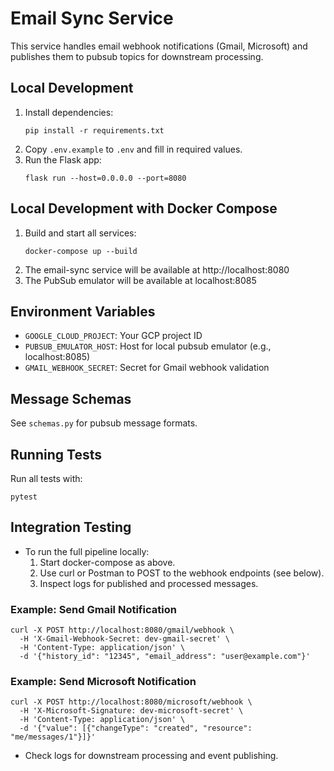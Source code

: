 # Email Sync Service

This service handles email webhook notifications (Gmail, Microsoft) and publishes them to pubsub topics for downstream processing.

## Local Development

1. Install dependencies:
   ```
   pip install -r requirements.txt
   ```
2. Copy `.env.example` to `.env` and fill in required values.
3. Run the Flask app:
   ```
   flask run --host=0.0.0.0 --port=8080
   ```

## Local Development with Docker Compose

1. Build and start all services:
   ```
   docker-compose up --build
   ```
2. The email-sync service will be available at http://localhost:8080
3. The PubSub emulator will be available at localhost:8085

## Environment Variables
- `GOOGLE_CLOUD_PROJECT`: Your GCP project ID
- `PUBSUB_EMULATOR_HOST`: Host for local pubsub emulator (e.g., localhost:8085)
- `GMAIL_WEBHOOK_SECRET`: Secret for Gmail webhook validation

## Message Schemas
See `schemas.py` for pubsub message formats. 

## Running Tests

Run all tests with:
```
pytest
``` 

## Integration Testing

- To run the full pipeline locally:
  1. Start docker-compose as above.
  2. Use curl or Postman to POST to the webhook endpoints (see below).
  3. Inspect logs for published and processed messages.

### Example: Send Gmail Notification
```
curl -X POST http://localhost:8080/gmail/webhook \
  -H 'X-Gmail-Webhook-Secret: dev-gmail-secret' \
  -H 'Content-Type: application/json' \
  -d '{"history_id": "12345", "email_address": "user@example.com"}'
```

### Example: Send Microsoft Notification
```
curl -X POST http://localhost:8080/microsoft/webhook \
  -H 'X-Microsoft-Signature: dev-microsoft-secret' \
  -H 'Content-Type: application/json' \
  -d '{"value": [{"changeType": "created", "resource": "me/messages/1"}]}'
```

- Check logs for downstream processing and event publishing. 